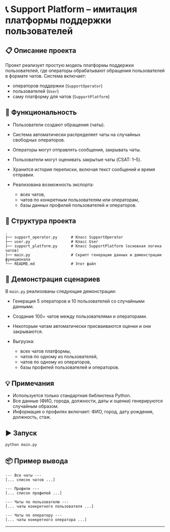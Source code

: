 # 📞 Support Platform – имитация платформы поддержки пользователей

## 📋 Описание проекта

Проект реализует простую модель платформы поддержки пользователей, где операторы обрабатывают обращения пользователей в формате чатов. Система включает:

* операторов поддержки (`SupportOperator`)
* пользователей (`User`)
* саму платформу для чатов (`SupportPlatform`)

## 🧩 Функциональность

* Пользователи создают обращения (чаты).
* Система автоматически распределяет чаты на случайных свободных операторов.
* Операторы могут отправлять сообщения, закрывать чаты.
* Пользователи могут оценивать закрытые чаты (CSAT: 1–5).
* Хранится история переписки, включая текст сообщений и время отправки.
* Реализована возможность экспорта:

  * всех чатов,
  * чатов по конкретным пользователям или операторам,
  * базы данных профилей пользователей и операторов.

## 📁 Структура проекта

```
.
├── support_operator.py      # Класс SupportOperator
├── user.py                  # Класс User
├── support_platform.py      # Класс SupportPlatform (основная логика чатов)
├── main.py                  # Скрипт генерации данных и демонстрации функционала
└── README.md                # Этот файл
```

## 🧪 Демонстрация сценариев

В `main.py` реализованы следующие демонстрации:

* Генерация 5 операторов и 10 пользователей со случайными данными.
* Создание 100+ чатов между пользователями и операторами.
* Некоторым чатам автоматически присваиваются оценки и они закрываются.
* Выгрузка:

  * всех чатов платформы,
  * чатов по одному из пользователей,
  * чатов по одному из операторов,
  * базы профилей пользователей и операторов.

## 💡 Примечания

* Используется только стандартная библиотека Python.
* Все данные (ФИО, города, должности, даты и оценки) генерируются случайным образом.
* Информация о профилях включает: ФИО, город, дату рождения, должность, стаж.

## ▶️ Запуск

```bash
python main.py
```

## 📦 Пример вывода

```text
--- Все чаты ---
[... список чатов ...]

--- Профили ---
[... список профилей ...]

--- Чаты по пользователю ---
[... чаты конкретного пользователя ...]

--- Чаты по оператору ---
[... чаты конкретного оператора ...]
```

---